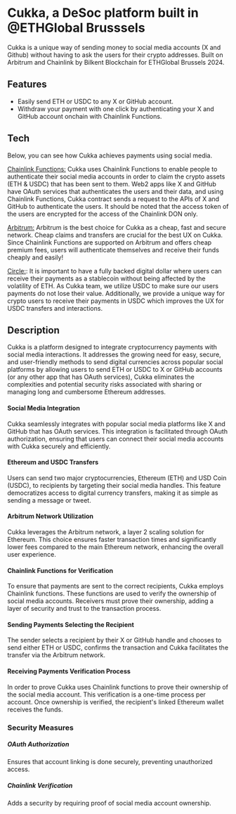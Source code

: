 # Cukka, a DeSoc platform built in @ETHGlobal Brusssels

Cukka is a unique way of sending money to social media accounts (X and Github) without having to ask the users for their crypto addresses. Built on Arbitrum and Chainlink by Bilkent Blockchain for ETHGlobal Brussels 2024.

## Features
- Easily send ETH or USDC to any X or GitHub account.
- Withdraw your payment with one click by authenticating your X and GitHub account onchain with Chainlink Functions.

## Tech
Below, you can see how Cukka achieves payments using social media.

[Chainlink Functions:](https://docs.chain.link/chainlink-functions) Cukka uses Chainlink Functions to enable people to authenticate their social media accounts in order to claim the crypto assets (ETH & USDC) that has been sent to them. Web2 apps like X and GitHub have OAuth services that authenticates the users and their data, and using Chainlink Functions, Cukka contract sends a request to the APIs of X and GitHub to authenticate the users. It should be noted that the access token of the users are encrypted for the access of the Chainlink DON only.

[Arbitrum:](https://docs.arbitrum.io/welcome/get-started) Arbitrum is the best choice for Cukka as a cheap, fast and secure network. Cheap claims and transfers are crucial for the best UX on Cukka. Since Chainlink Functions are supported on Arbitrum and offers cheap premium fees, users will authenticate themselves and receive their funds cheaply and easily!

[Circle:](https://www.circle.com/en/usdc): It is important to have a fully backed digital dollar where users can receive their payments as a stablecoin without being affected by the volatility of ETH. As Cukka team, we utilize USDC to make sure our users payments do not lose their value. Additionally, we provide a unique way for crypto users to receive their payments in USDC which improves the UX for USDC transfers and interactions.

## Description

Cukka is a platform designed to integrate cryptocurrency payments with social media interactions. It addresses the growing need for easy, secure, and user-friendly methods to send digital currencies across popular social platforms by allowing users to send ETH or USDC to X or GitHub accounts (or any other app that has OAuth services), Cukka eliminates the complexities and potential security risks associated with sharing or managing long and cumbersome Ethereum addresses.

#### Social Media Integration
Cukka seamlessly integrates with popular social media platforms like X and GitHub that has OAuth services. This integration is facilitated through OAuth authorization, ensuring that users can connect their social media accounts with Cukka securely and efficiently.

#### Ethereum and USDC Transfers 
Users can send two major cryptocurrencies, Ethereum (ETH) and USD Coin (USDC), to recipients by targeting their social media handles. This feature democratizes access to digital currency transfers, making it as simple as sending a message or tweet.

#### Arbitrum Network Utilization
Cukka leverages the Arbitrum network, a layer 2 scaling solution for Ethereum. This choice ensures faster transaction times and significantly lower fees compared to the main Ethereum network, enhancing the overall user experience. 

#### Chainlink Functions for Verification
To ensure that payments are sent to the correct recipients, Cukka employs Chainlink functions. These functions are used to verify the ownership of social media accounts. Receivers must prove their ownership, adding a layer of security and trust to the transaction process.

#### Sending Payments Selecting the Recipient
The sender selects a recipient by their X or GitHub handle and chooses to send either ETH or USDC, confirms the transaction and Cukka facilitates the transfer via the Arbitrum network.

#### Receiving Payments Verification Process
In order to prove Cukka uses Chainlink functions to prove their ownership of the social media account. This verification is a one-time process per account. Once ownership is verified, the recipient's linked Ethereum wallet receives the funds.

### Security Measures 

##### OAuth Authorization
Ensures that account linking is done securely, preventing unauthorized access.
##### Chainlink Verification
Adds a security by requiring proof of social media account ownership. 
